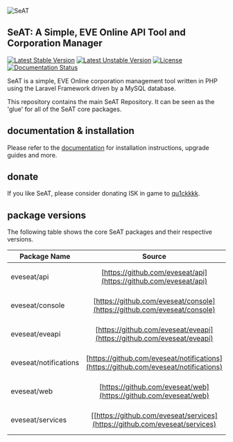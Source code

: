 ![SeAT](http://i.imgur.com/aPPOxSK.png)

## SeAT: A Simple, EVE Online API Tool and Corporation Manager

[![Latest Stable Version](https://poser.pugx.org/eveseat/seat/v/stable)](https://packagist.org/packages/eveseat/seat)
[![Latest Unstable Version](https://poser.pugx.org/eveseat/seat/v/unstable)](https://packagist.org/packages/eveseat/seat)
[![License](https://poser.pugx.org/eveseat/seat/license)](https://packagist.org/packages/eveseat/seat)
[![Documentation Status](https://readthedocs.org/projects/seat-docs/badge/?version=latest)](http://seat-docs.readthedocs.org/en/latest/?badge=latest)

SeAT is a simple, EVE Online corporation management tool written in PHP using the Laravel Framework driven by a MySQL database.

This repository contains the main SeAT Repository. It can be seen as the 'glue' for all of the SeAT core packages.  

## documentation & installation
Please refer to the [documentation](http://seat-docs.rtfd.org) for installation instructions, upgrade guides and more.

## donate
If you like SeAT, please consider donating ISK in game to [qu1ckkkk](https://gate.eveonline.com/Profile/qu1ckkkk).

## package versions
The following table shows the core SeAT packages and their respective versions.

| Package Name   | Source        | Version  |
|----------------|:-------------:| --------|
| eveseat/api | [https://github.com/eveseat/api](https://github.com/eveseat/api) | [![Latest Stable Version](https://poser.pugx.org/eveseat/api/v/stable)](https://packagist.org/packages/eveseat/api) |
| eveseat/console | [https://github.com/eveseat/console](https://github.com/eveseat/console) | [![Latest Stable Version](https://poser.pugx.org/eveseat/console/v/stable)](https://packagist.org/packages/eveseat/console) |
| eveseat/eveapi | [https://github.com/eveseat/eveapi](https://github.com/eveseat/eveapi) | [![Latest Stable Version](https://poser.pugx.org/eveseat/eveapi/v/stable)](https://packagist.org/packages/eveseat/eveapi) |
| eveseat/notifications | [https://github.com/eveseat/notifications](https://github.com/eveseat/notifications) | [![Latest Stable Version](https://poser.pugx.org/eveseat/notifications/v/stable)](https://packagist.org/packages/eveseat/notifications) |
| eveseat/web | [https://github.com/eveseat/web](https://github.com/eveseat/web) | [![Latest Stable Version](https://poser.pugx.org/eveseat/web/v/stable)](https://packagist.org/packages/eveseat/web) |
| eveseat/services | [[https://github.com/eveseat/services](https://github.com/eveseat/services) | [![Latest Stable Version](https://poser.pugx.org/eveseat/services/v/stable)](https://packagist.org/packages/eveseat/services) |
